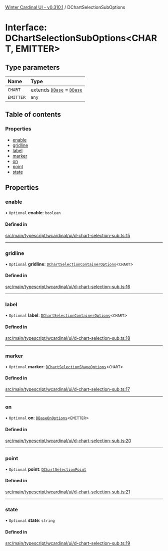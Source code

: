 [Winter Cardinal UI - v0.310.1](../index.md) / DChartSelectionSubOptions

# Interface: DChartSelectionSubOptions<CHART, EMITTER\>

## Type parameters

| Name | Type |
| :------ | :------ |
| `CHART` | extends [`DBase`](../classes/DBase.md) = [`DBase`](../classes/DBase.md) |
| `EMITTER` | `any` |

## Table of contents

### Properties

- [enable](DChartSelectionSubOptions.md#enable)
- [gridline](DChartSelectionSubOptions.md#gridline)
- [label](DChartSelectionSubOptions.md#label)
- [marker](DChartSelectionSubOptions.md#marker)
- [on](DChartSelectionSubOptions.md#on)
- [point](DChartSelectionSubOptions.md#point)
- [state](DChartSelectionSubOptions.md#state)

## Properties

### enable

• `Optional` **enable**: `boolean`

#### Defined in

[src/main/typescript/wcardinal/ui/d-chart-selection-sub.ts:15](https://github.com/winter-cardinal/winter-cardinal-ui/blob/v0.310.1/src/main/typescript/wcardinal/ui/d-chart-selection-sub.ts#L15)

___

### gridline

• `Optional` **gridline**: [`DChartSelectionContainerOptions`](DChartSelectionContainerOptions.md)<`CHART`\>

#### Defined in

[src/main/typescript/wcardinal/ui/d-chart-selection-sub.ts:16](https://github.com/winter-cardinal/winter-cardinal-ui/blob/v0.310.1/src/main/typescript/wcardinal/ui/d-chart-selection-sub.ts#L16)

___

### label

• `Optional` **label**: [`DChartSelectionContainerOptions`](DChartSelectionContainerOptions.md)<`CHART`\>

#### Defined in

[src/main/typescript/wcardinal/ui/d-chart-selection-sub.ts:18](https://github.com/winter-cardinal/winter-cardinal-ui/blob/v0.310.1/src/main/typescript/wcardinal/ui/d-chart-selection-sub.ts#L18)

___

### marker

• `Optional` **marker**: [`DChartSelectionShapeOptions`](DChartSelectionShapeOptions.md)<`CHART`\>

#### Defined in

[src/main/typescript/wcardinal/ui/d-chart-selection-sub.ts:17](https://github.com/winter-cardinal/winter-cardinal-ui/blob/v0.310.1/src/main/typescript/wcardinal/ui/d-chart-selection-sub.ts#L17)

___

### on

• `Optional` **on**: [`DBaseOnOptions`](DBaseOnOptions.md)<`EMITTER`\>

#### Defined in

[src/main/typescript/wcardinal/ui/d-chart-selection-sub.ts:20](https://github.com/winter-cardinal/winter-cardinal-ui/blob/v0.310.1/src/main/typescript/wcardinal/ui/d-chart-selection-sub.ts#L20)

___

### point

• `Optional` **point**: [`DChartSelectionPoint`](../index.md#dchartselectionpoint-1)

#### Defined in

[src/main/typescript/wcardinal/ui/d-chart-selection-sub.ts:21](https://github.com/winter-cardinal/winter-cardinal-ui/blob/v0.310.1/src/main/typescript/wcardinal/ui/d-chart-selection-sub.ts#L21)

___

### state

• `Optional` **state**: `string`

#### Defined in

[src/main/typescript/wcardinal/ui/d-chart-selection-sub.ts:19](https://github.com/winter-cardinal/winter-cardinal-ui/blob/v0.310.1/src/main/typescript/wcardinal/ui/d-chart-selection-sub.ts#L19)
